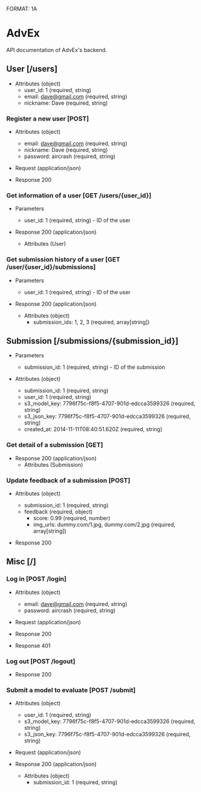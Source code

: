 FORMAT: 1A

# AdvEx

API documentation of AdvEx's backend.

## User [/users]

+ Attributes (object)
    + user_id: 1 (required, string)
    + email: dave@gmail.com (required, string)
    + nickname: Dave (required, string)

### Register a new user [POST]

+ Attributes (object)
    + email: dave@gmail.com (required, string)
    + nickname: Dave (required, string)
    + password: aircrash (required, string)

+ Request (application/json)

+ Response 200

### Get information of a user [GET /users/{user_id}]

+ Parameters
    + user_id: 1 (required, string) - ID of the user

+ Response 200 (application/json)
    + Attributes (User)

### Get submission history of a user [GET /user/{user_id}/submissions]

+ Parameters
    + user_id: 1 (required, string) - ID of the user

+ Response 200 (application/json)
    + Attributes (object)
        + submission_ids: 1, 2, 3 (required, array[string])

## Submission [/submissions/{submission_id}]

+ Parameters
    + submission_id: 1 (required, string) - ID of the submission

+ Attributes (object)
    + submission_id: 1 (required, string)
    + user_id: 1 (required, string)
    + s3_model_key: 7796f75c-f8f5-4707-901d-edcca3599326 (required, string)
    + s3_json_key: 7796f75c-f8f5-4707-901d-edcca3599326 (required, string)
    + created_at: 2014-11-11T08:40:51.620Z (required, string)

### Get detail of a submission [GET]

+ Response 200 (application/json)
    + Attributes (Submission)

### Update feedback of a submission [POST]

+ Attributes (object)
    + submission_id: 1 (required, string)
    + feedback (required, object)
        + score: 0.99 (required, number)
        + img_urls: dummy.com/1.jpg, dummy.com/2.jpg (required, array[string])

+ Response 200

## Misc [/]

### Log in [POST /login]

+ Attributes (object)
    + email: dave@gmail.com (required, string)
    + password: aircrash (required, string)

+ Request (application/json)

+ Response 200

+ Response 401

### Log out [POST /logout]

+ Response 200

### Submit a model to evaluate [POST /submit]

+ Attributes (object)
    + user_id: 1 (required, string)
    + s3_model_key: 7796f75c-f8f5-4707-901d-edcca3599326 (required, string)
    + s3_json_key: 7796f75c-f8f5-4707-901d-edcca3599326 (required, string)

+ Request (application/json)

+ Response 200 (application/json)
    + Attributes (object)
        + submission_id: 1 (required, string)
